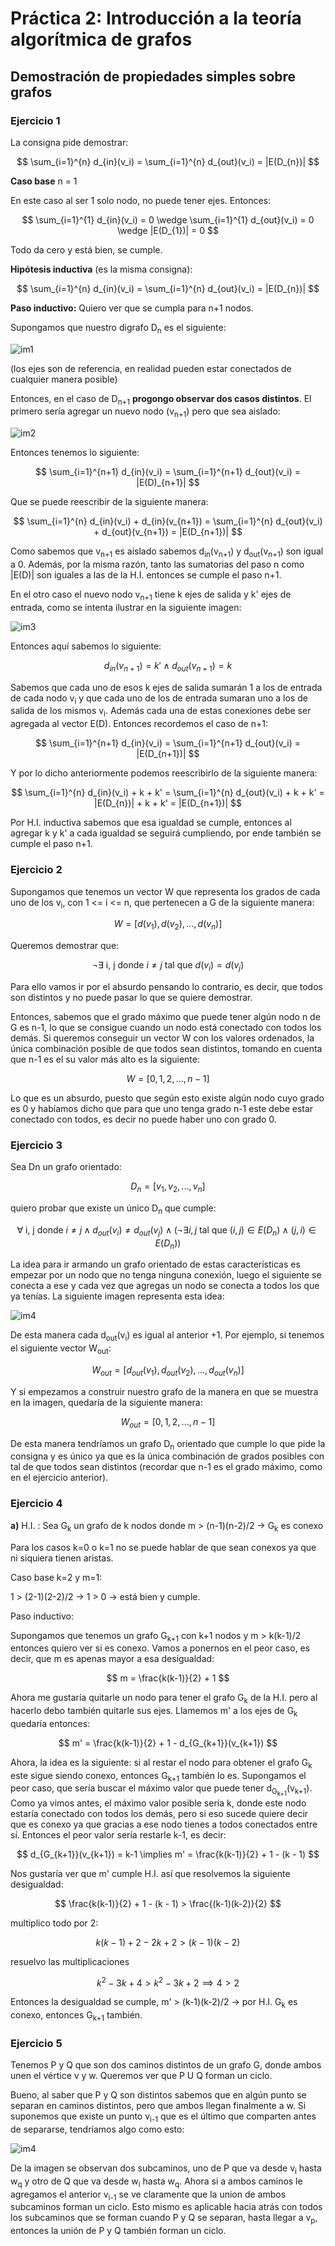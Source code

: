 # Práctica 2: Introducción a la teoría algorítmica de grafos

## Demostración de propiedades simples sobre grafos

### Ejercicio 1

La consigna pide demostrar:

$$ 
\sum_{i=1}^{n} d_{in}(v_i) = \sum_{i=1}^{n} d_{out}(v_i) = |E(D_{n})|
$$ 

**Caso base** n = 1

En este caso al ser 1 solo nodo, no puede tener ejes. Entonces:

$$ 
\sum_{i=1}^{1} d_{in}(v_i) = 0 \wedge \sum_{i=1}^{1} d_{out}(v_i) = 0 \wedge |E(D_{1})| = 0
$$ 

Todo da cero y está bien, se cumple.

**Hipótesis inductiva** (es la misma consigna):

$$ 
\sum_{i=1}^{n} d_{in}(v_i) = \sum_{i=1}^{n} d_{out}(v_i) = |E(D_{n})|
$$

**Paso inductivo:**
Quiero ver que se cumpla para n+1 nodos.

Supongamos que nuestro digrafo D<sub>n</sub> es el siguiente:


![im1](images/practica2_ej1_Dn.png)

(los ejes son de referencia, en realidad pueden estar conectados de cualquier manera posible)

Entonces, en el caso de D<sub>n+1</sub> **progongo observar dos casos distintos**. El primero sería agregar un nuevo nodo (v<sub>n+1</sub>) pero que sea aislado:

![im2](images/practica2_ej1_ptoaislado.png)

Entonces tenemos lo siguiente:

$$ 
\sum_{i=1}^{n+1} d_{in}(v_i) = \sum_{i=1}^{n+1} d_{out}(v_i) = |E(D)_{n+1}|
$$ 

Que se puede reescribir de la siguiente manera:

$$ 
\sum_{i=1}^{n} d_{in}(v_i) + d_{in}(v_{n+1}) = \sum_{i=1}^{n} d_{out}(v_i) + d_{out}(v_{n+1}) = |E(D_{n+1})|
$$

Como sabemos que v<sub>n+1</sub> es aislado sabemos d<sub>in</sub>(v<sub>n+1</sub>) y d<sub>out</sub>(v<sub>n+1</sub>) son igual a 0. Además, por la misma razón,
tanto las sumatorias del paso n como |E(D)| son iguales a las de la H.I. entonces se cumple el paso n+1.

En el otro caso el nuevo nodo v<sub>n+1</sub> tiene k ejes de salida y k' ejes de entrada, como se intenta ilustrar en la siguiente imagen:

![im3](images/practica2_ej1_induccion.png)

Entonces aquí sabemos lo siguiente:

$$ 
d_{in}(v_{n+1}) = k' \wedge d_{out}(v_{n+1}) = k
$$

Sabemos que cada uno de esos k ejes de salida sumarán 1 a los de entrada de cada nodo v<sub>i</sub> y que cada uno de los de entrada sumaran uno a los de salida de los mismos v<sub>i</sub>. Además
cada una de estas conexiones debe ser agregada al vector E(D). Entonces recordemos el caso de n+1:

$$ 
\sum_{i=1}^{n+1} d_{in}(v_i) = \sum_{i=1}^{n+1} d_{out}(v_i) = |E(D_{n+1})|
$$ 

Y por lo dicho anteriormente podemos reescribirlo de la siguiente manera:

$$ 
\sum_{i=1}^{n} d_{in}(v_i) + k + k' = \sum_{i=1}^{n} d_{out}(v_i) + k + k' = |E(D_{n})| + k + k' = |E(D_{n+1})|
$$ 

Por H.I. inductiva sabemos que esa igualdad se cumple, entonces al agregar k y k' a cada igualdad se seguirá cumpliendo, por ende también se cumple el paso n+1.



### Ejercicio 2

Supongamos que tenemos un vector W que representa los grados de cada uno de los v<sub>i</sub>, con 1 <= i <= n, que pertenecen a G de la siguiente manera:

$$ 
W = [d(v_1),d(v_2),...,d(v_n)]
$$ 

Queremos demostrar que:

$$
\neg\exists \text{ i, j donde } i \neq j  \text{ tal que } d(v_i) = d(v_j)
$$

Para ello vamos ir por el absurdo pensando lo contrario, es decir, que todos son distintos y no puede pasar lo que se quiere demostrar.

Entonces, sabemos que el grado máximo que puede tener algún nodo n de G es n-1, lo que se consigue cuando un nodo está conectado con todos los demás. Si queremos conseguir un vector W con los valores ordenados, la única combinación posible de que todos sean distintos, tomando en cuenta que n-1 es el su valor más alto es la siguiente:

$$ 
W = [0, 1, 2, ..., n-1]
$$ 

Lo que es un absurdo, puesto que según esto existe algún nodo cuyo grado es 0 y habíamos dicho que para que uno tenga grado n-1 este debe estar conectado con todos, es decir no puede haber uno con grado 0.

### Ejercicio 3

Sea Dn un grafo orientado:

$$
D_n = [v_1,v_2,...,v_n]
$$

quiero probar que existe un único D<sub>n</sub> que cumple:

$$
\forall \text{ i, j  donde } i \neq j \wedge d_{out}(v_i) \neq d_{out}(v_j) \wedge (\neg \exists i,j \text{ tal que } (i,j) \in E(D_n) \wedge (j,i) \in E(D_n))
$$

La idea para ir armando un grafo orientado de estas características es empezar por un nodo que no tenga ninguna conexión, luego el siguiente se conecta a ese y cada vez que agregas un nodo se conecta a todos los que ya tenías. La siguiente imagen representa esta idea:

![im4](images/practica2_ej3_ejemplo1.png)

De esta manera cada d<sub>out</sub>(v<sub>i</sub>) es igual al anterior +1. Por ejemplo, si tenemos el siguiente vector W<sub>out</sub>:

$$ 
W_{out} = [d_{out}(v_1),d_{out}(v_2),...,d_{out}(v_n)]
$$

Y si empezamos a construir nuestro grafo de la manera en que se muestra en la imagen, quedaría de la siguiente manera:

$$ 
W_{out} = [0,1,2,...,n-1]
$$

De esta manera tendríamos un grafo D<sub>n</sub> orientado que cumple lo que pide la consigna y es único ya que es la única combinación de grados posibles con tal de que todos sean distintos (recordar que n-1 es el grado máximo, como en el ejercicio anterior).


### Ejercicio 4

**a)** 
H.I. : Sea G<sub>k</sub> un grafo de k nodos donde m > (n-1)(n-2)/2 -> G<sub>k</sub> es conexo

Para los casos k=0 o k=1 no se puede hablar de que sean conexos ya que ni siquiera tienen aristas.

Caso base k=2 y m=1:

1 > (2-1)(2-2)/2 -> 1 > 0 -> está bien y cumple.

Paso inductivo:

Supongamos que tenemos un grafo G<sub>k+1</sub> con k+1 nodos y m > k(k-1)/2 entonces quiero ver si es conexo. Vamos a ponernos en el peor caso, es decir, que m es apenas mayor a esa desigualdad:

$$ 
m = \frac{k(k-1)}{2} + 1
$$

Ahora me gustaría quitarle un nodo para tener el grafo G<sub>k</sub> de la H.I. pero al hacerlo debo también quitarle sus ejes. Llamemos m' a los ejes de G<sub>k</sub> quedaría entonces:

$$ 
m' = \frac{k(k-1)}{2} + 1 - d_{G_{k+1}}(v_{k+1})
$$

Ahora, la idea es la siguiente: si al restar el nodo para obtener el grafo G<sub>k</sub> este sigue siendo conexo, entonces G<sub>k+1</sub> también lo es. Supongamos el peor caso, que sería buscar el máximo valor que puede tener d<sub>G<sub>k+1</sub></sub>(v<sub>k+1</sub>). Como ya vimos antes, el máximo valor posible sería k, donde este nodo estaría conectado con todos los demás, pero si eso sucede quiere decir que es conexo ya que gracias a ese nodo tienes a todos conectados entre sí. Entonces el peor valor sería restarle k-1, es decir:

$$ 
d_{G_{k+1}}(v_{k+1}) = k-1 \implies m' = \frac{k(k-1)}{2} + 1 - (k - 1)
$$

Nos gustaría ver que m' cumple H.I. así que resolvemos la siguiente desigualdad:

$$ 
\frac{k(k-1)}{2} + 1 - (k - 1) > \frac{(k-1)(k-2)}{2} 
$$

multiplico todo por 2:

$$ 
k(k - 1) + 2 - 2k + 2 > (k - 1)(k - 2) 
$$

resuelvo las multiplicaciones

$$
k^2 - 3k + 4 > k^2 -3k + 2 \implies 4 > 2
$$

Entonces la desigualdad se cumple, m' > (k-1)(k-2)/2 -> por H.I. G<sub>k</sub> es conexo, entonces G<sub>k+1</sub> también.

### Ejercicio 5

Tenemos P y Q que son dos caminos distintos de un grafo G, donde ambos unen el vértice v y w. Queremos ver que P U Q forman un ciclo.

Bueno, al saber que P y Q son distintos sabemos que en algún punto se separan en caminos distintos, pero que ambos llegan finalmente a w. Si suponemos que existe un punto v<sub>i-1</sub> que es el último que comparten antes de separarse, tendríamos algo como esto:

![im4](images/practica2_ej5.png)

De la imagen se observan dos subcaminos, uno de P que va desde v<sub>i</sub> hasta w<sub>q</sub> y otro de Q que va desde w<sub>i</sub> hasta w<sub>q</sub>. Ahora si a ambos caminos le agregamos el anterior v<sub>i-1</sub> se ve claramente que la union de ambos subcaminos forman un ciclo. Esto mismo es aplicable hacia atrás con todos los subcaminos que se forman cuando P y Q se separan, hasta llegar a v<sub>p</sub>, entonces la unión de P y Q también forman un ciclo.




